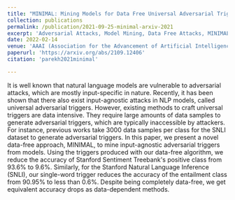 ```yaml
---
title: "MINIMAL: Mining Models for Data Free Universal Adversarial Triggers"
collection: publications
permalink: /publication/2021-09-25-minimal-arxiv-2021
excerpt: 'Adversarial Attacks, Model Mining, Data Free Attacks, MINIMAL'
date: 2022-02-14
venue: 'AAAI (Association for the Advancement of Artificial Intelligence)'
paperurl: 'https://arxiv.org/abs/2109.12406'
citation: 'parekh2021minimal'

---
```


It is well known that natural language models are vulnerable to adversarial attacks, which are mostly input-specific in nature. Recently, it has been shown that there also exist input-agnostic attacks in NLP models, called universal adversarial triggers. However, existing methods to craft universal triggers are data intensive. They require large amounts of data samples to generate adversarial triggers, which are typically inaccessible by attackers. For instance, previous works take 3000 data samples per class for the SNLI dataset to generate adversarial triggers. In this paper, we present a novel data-free approach, MINIMAL, to mine input-agnostic adversarial triggers from models. Using the triggers produced with our data-free algorithm, we reduce the accuracy of Stanford Sentiment Treebank's positive class from 93.6% to 9.6%. Similarly, for the Stanford Natural Language Inference (SNLI), our single-word trigger reduces the accuracy of the entailment class from 90.95% to less than 0.6\%. Despite being completely data-free, we get equivalent accuracy drops as data-dependent methods.